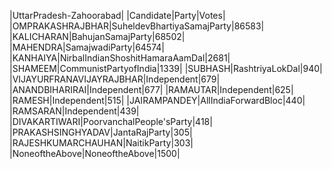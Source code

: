  
|UttarPradesh-Zahoorabad|
|Candidate|Party|Votes|
|OMPRAKASHRAJBHAR|SuheldevBhartiyaSamajParty|86583|
|KALICHARAN|BahujanSamajParty|68502|
|MAHENDRA|SamajwadiParty|64574|
|KANHAIYA|NirbalIndianShoshitHamaraAamDal|2681|
|SHAMEEM|CommunistPartyofIndia|1339|
|SUBHASH|RashtriyaLokDal|940|
|VIJAYURFRANAVIJAYRAJBHAR|Independent|679|
|ANANDBIHARIRAI|Independent|677|
|RAMAUTAR|Independent|625|
|RAMESH|Independent|515|
|JAIRAMPANDEY|AllIndiaForwardBloc|440|
|RAMSARAN|Independent|439|
|DIVAKARTIWARI|PoorvanchalPeople'sParty|418|
|PRAKASHSINGHYADAV|JantaRajParty|305|
|RAJESHKUMARCHAUHAN|NaitikParty|303|
|NoneoftheAbove|NoneoftheAbove|1500|
